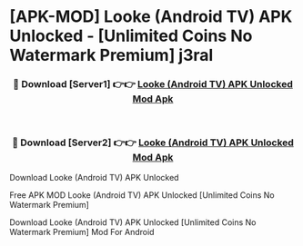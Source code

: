 # [APK-MOD] Looke (Android TV) APK Unlocked - [Unlimited Coins No Watermark Premium] j3ral



<div align="center">
<h3>🔴 Download [Server1] 👉👉 <a href="https://momento.my/?title=Looke_(Android_TV)_APK_Unlocked">Looke (Android TV) APK Unlocked Mod Apk</a></h3><br>

<h3>🔴 Download [Server2] 👉👉 <a href="https://momento.my/?title=Looke_(Android_TV)_APK_Unlocked">Looke (Android TV) APK Unlocked Mod Apk</a></h3>
</div>



Download Looke (Android TV) APK Unlocked 

Free APK MOD Looke (Android TV) APK Unlocked [Unlimited Coins No Watermark Premium]

Download Looke (Android TV) APK Unlocked [Unlimited Coins No Watermark Premium] Mod For Android
